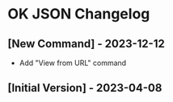 # OK JSON Changelog

## [New Command] - 2023-12-12

- Add "View from URL" command

## [Initial Version] - 2023-04-08